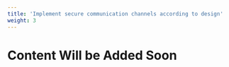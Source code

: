 ```yaml
---
title: 'Implement secure communication channels according to design'
weight: 3
---
```


# Content Will be Added Soon